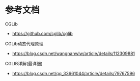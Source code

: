 # 参考文档
CGLib
- https://github.com/cglib/cglib

CGLib动态代理原理
- https://blog.csdn.net/wangnanwlw/article/details/112309881

CGLIB详解(最详细)
- https://blog.csdn.net/qq_33661044/article/details/79767596